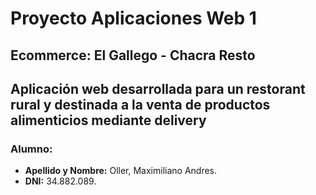# Proyecto Aplicaciones Web 1

## Ecommerce: El Gallego - Chacra Resto

**Aplicación web desarrollada para un restorant rural y destinada a la venta de productos alimenticios mediante delivery**
---
### Alumno:
- **Apellido y Nombre:** Oller, Maximiliano Andres.
- **DNI:** 34.882.089.